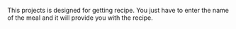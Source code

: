 This projects is designed for getting recipe.
You just have to enter the name of the meal and it will provide you with the recipe.
